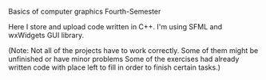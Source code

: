 Basics of computer graphics Fourth-Semester

Here I store and upload code written in C++. I'm using SFML and wxWidgets GUI library.

(Note: Not all of the projects have to work correctly. Some of them might be unfinished or have minor problems
Some of the exercises had already written code with place left to fill in order to finish certain tasks.)
